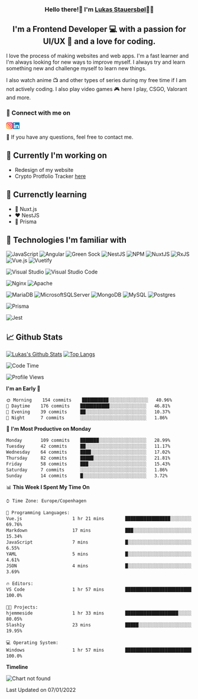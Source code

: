 <h3 align="center">
Hello there!👋 I'm <a target="_blank" href="https://lukasstauersboel.dk" rel="noreferrer">Lukas Stauersbøl</a>🙍‍♂️
</h3>

<h2 align="center">
I'm a Frontend Developer 💻 with a passion for UI/UX 🎨 and a love for coding.
</h2>

I love the process of making websites and web apps. I'm a fast learner and I'm always looking for new ways to improve myself.
I always try and learn something new and challenge myself to learn new things.

I also watch anime 📺 and other types of series during my free time if I am not actively coding. I also play video games 🎮 here I play, CSGO, Valorant and more.

### 🔗 Connect with me on
<a href="https://www.linkedin.com/in/lukas-stauersbol/"><img align="left" src="https://raw.githubusercontent.com/Slash1y/Slash1y/main/images/instagram.svg" alt="Lukas Stauersbøl | LinkedIn" width="18px"/></a>
<a href="https://www.instagram.com/lukas_stauersbol"><img align="left" src="https://raw.githubusercontent.com/Slash1y/Slash1y/main/images/linkedin.svg" alt="Lukas Stauersbøl | Instagram" width="18px"/></a>

</br>


💬 If you have any questions, feel free to contact me.

## 🔭 Currently I'm working on
- Redesign of my website
- Crypto Protfolio Tracker [here](https://github.com/thomasnyma/crypto-portfolio-tracker)


## 🌱 Currenctly learning
- 💚 Nuxt.js
- ❤ NestJS
- 💙 Prisma

## 💼 Technologies I'm familiar with
![JavaScript](https://img.shields.io/badge/javascript-%23323330.svg?style=for-the-badge&logo=javascript&logoColor=%23F7DF1E)
![Angular](https://img.shields.io/badge/angular-%23DD0031.svg?style=for-the-badge&logo=angular&logoColor=white)
![Green Sock](https://img.shields.io/badge/green%20sock-88CE02?style=for-the-badge&logo=greensock&logoColor=white)
![NestJS](https://img.shields.io/badge/nestjs-%23E0234E.svg?style=for-the-badge&logo=nestjs&logoColor=white)
![NPM](https://img.shields.io/badge/NPM-%23000000.svg?style=for-the-badge&logo=npm&logoColor=white)
![NuxtJS](https://img.shields.io/badge/Nuxt-black?style=for-the-badge&logo=nuxt.js&logoColor=white)
![RxJS](https://img.shields.io/badge/rxjs-%23B7178C.svg?style=for-the-badge&logo=reactivex&logoColor=white)
![Vue.js](https://img.shields.io/badge/vuejs-%2335495e.svg?style=for-the-badge&logo=vuedotjs&logoColor=%234FC08D)
![Vuetify](https://img.shields.io/badge/Vuetify-1867C0?style=for-the-badge&logo=vuetify&logoColor=AEDDFF)

![Visual Studio](https://img.shields.io/badge/Visual%20Studio-5C2D91.svg?style=for-the-badge&logo=visual-studio&logoColor=white)
![Visual Studio Code](https://img.shields.io/badge/Visual%20Studio%20Code-0078d7.svg?style=for-the-badge&logo=visual-studio-code&logoColor=white)

![Nginx](https://img.shields.io/badge/nginx-%23009639.svg?style=for-the-badge&logo=nginx&logoColor=white)
![Apache](https://img.shields.io/badge/apache-%23D42029.svg?style=for-the-badge&logo=apache&logoColor=white)

![MariaDB](https://img.shields.io/badge/MariaDB-003545?style=for-the-badge&logo=mariadb&logoColor=white)
![MicrosoftSQLServer](https://img.shields.io/badge/Microsoft%20SQL%20Sever-CC2927?style=for-the-badge&logo=microsoft%20sql%20server&logoColor=white)
![MongoDB](https://img.shields.io/badge/MongoDB-%234ea94b.svg?style=for-the-badge&logo=mongodb&logoColor=white)
![MySQL](https://img.shields.io/badge/mysql-%2300f.svg?style=for-the-badge&logo=mysql&logoColor=white)
![Postgres](https://img.shields.io/badge/postgres-%23316192.svg?style=for-the-badge&logo=postgresql&logoColor=white)

![Prisma](https://img.shields.io/badge/Prisma-3982CE?style=for-the-badge&logo=Prisma&logoColor=white)

![Jest](https://img.shields.io/badge/-jest-%23C21325?style=for-the-badge&logo=jest&logoColor=white)


## 📈 Github Stats
[![Lukas's Github Stats](https://github-readme-stats.vercel.app/api?username=slash1y&count_private=true&show_icons=true&theme=vue)](https://github.com/slash1y)
[![Top Langs](https://github-readme-stats.vercel.app/api/top-langs?username=slash1y&layout=compact&langs_count=8&theme=vue)](https://github.com/slash1y)


<!--START_SECTION:waka-->
![Code Time](http://img.shields.io/badge/Code%20Time-3%20hrs%2033%20mins-blue)

![Profile Views](http://img.shields.io/badge/Profile%20Views-0-blue)

**I'm an Early 🐤** 

```text
🌞 Morning    154 commits    ██████████░░░░░░░░░░░░░░░   40.96% 
🌆 Daytime    176 commits    ███████████░░░░░░░░░░░░░░   46.81% 
🌃 Evening    39 commits     ██░░░░░░░░░░░░░░░░░░░░░░░   10.37% 
🌙 Night      7 commits      ░░░░░░░░░░░░░░░░░░░░░░░░░   1.86%

```
📅 **I'm Most Productive on Monday** 

```text
Monday       109 commits    ███████░░░░░░░░░░░░░░░░░░   28.99% 
Tuesday      42 commits     ██░░░░░░░░░░░░░░░░░░░░░░░   11.17% 
Wednesday    64 commits     ████░░░░░░░░░░░░░░░░░░░░░   17.02% 
Thursday     82 commits     █████░░░░░░░░░░░░░░░░░░░░   21.81% 
Friday       58 commits     ███░░░░░░░░░░░░░░░░░░░░░░   15.43% 
Saturday     7 commits      ░░░░░░░░░░░░░░░░░░░░░░░░░   1.86% 
Sunday       14 commits     █░░░░░░░░░░░░░░░░░░░░░░░░   3.72%

```


📊 **This Week I Spent My Time On** 

```text
⌚︎ Time Zone: Europe/Copenhagen

💬 Programming Languages: 
Vue.js                   1 hr 21 mins        █████████████████░░░░░░░░   69.76% 
Markdown                 17 mins             ███░░░░░░░░░░░░░░░░░░░░░░   15.34% 
JavaScript               7 mins              █░░░░░░░░░░░░░░░░░░░░░░░░   6.55% 
YAML                     5 mins              █░░░░░░░░░░░░░░░░░░░░░░░░   4.61% 
JSON                     4 mins              █░░░░░░░░░░░░░░░░░░░░░░░░   3.69%

🔥 Editors: 
VS Code                  1 hr 57 mins        █████████████████████████   100.0%

🐱‍💻 Projects: 
hjemmeside               1 hr 33 mins        ████████████████████░░░░░   80.05% 
Slash1y                  23 mins             █████░░░░░░░░░░░░░░░░░░░░   19.95%

💻 Operating System: 
Windows                  1 hr 57 mins        █████████████████████████   100.0%

```

**Timeline**

![Chart not found](https://raw.githubusercontent.com/Slash1y/Slash1y/main/charts/bar_graph.png) 


 Last Updated on 07/01/2022
<!--END_SECTION:waka-->